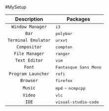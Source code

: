 #MySetup

| Description         |     Packages                               |
| :----------:        | ------------------------------------------ |
| `Window Manager`    | <kbd>i3</kbd>				   |
| `Bar`               | <kbd>polybar</kbd>  			   |
| `Terminal Emulator` | <kbd>urxvt</kbd>                           |
| `Compositor`        | <kbd>compton</kbd>                         |
| `File Manager`      | <kbd>ranger</kbd>                          |
| `Text Editor`       | <kbd>vim</kbd> 	                           |
| `Font`              | <kbd>Fantasque Sans Mono</kbd>             |
| `Program Launcher`  | <kbd>rofi</kbd>                            |
| `Browser`           | <kbd>firefox</kbd>	                   |
| `Music`             | <kbd>mpd</kbd> - <kbd>ncmpcpp</kbd>        |
| `Video`             | <kbd>vlc</kbd> 	                           |
| `IDE`               | <kbd>visual-studio-code</kbd>              |

